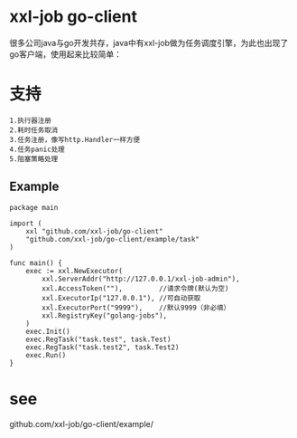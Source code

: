 # xxl-job go-client
很多公司java与go开发共存，java中有xxl-job做为任务调度引擎，为此也出现了go客户端，使用起来比较简单：
# 支持
```	
1.执行器注册
2.耗时任务取消
3.任务注册，像写http.Handler一样方便
4.任务panic处理
5.阻塞策略处理
```

## Example
```
package main

import (
	xxl "github.com/xxl-job/go-client"
	"github.com/xxl-job/go-client/example/task"
)

func main() {
	exec := xxl.NewExecutor(
		xxl.ServerAddr("http://127.0.0.1/xxl-job-admin"),
		xxl.AccessToken(""),         //请求令牌(默认为空)
		xxl.ExecutorIp("127.0.0.1"), //可自动获取
		xxl.ExecutorPort("9999"),    //默认9999（非必填）
		xxl.RegistryKey("golang-jobs"),
	)
	exec.Init()
	exec.RegTask("task.test", task.Test)
	exec.RegTask("task.test2", task.Test2)
	exec.Run()
}

```
# see
github.com/xxl-job/go-client/example/
